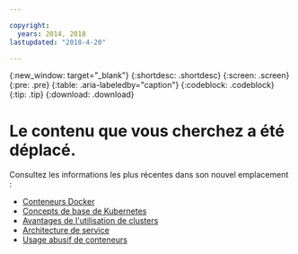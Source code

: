 ```yaml
---

copyright:
  years: 2014, 2018
lastupdated: "2018-4-20"

---
```


{:new_window: target="_blank"}
{:shortdesc: .shortdesc}
{:screen: .screen}
{:pre: .pre}
{:table: .aria-labeledby="caption"}
{:codeblock: .codeblock}
{:tip: .tip}
{:download: .download}


# Le contenu que vous cherchez a été déplacé.

Consultez les informations les plus récentes dans son nouvel emplacement :
 - [Conteneurs Docker](cs_tech.html#docker_containers)
 - [Concepts de base de Kubernetes](cs_tech.html#kubernetes_basics)
 - [Avantages de l'utilisation de clusters](cs_why.html#benefits)
 - [Architecture de service](cs_tech.html#architecture)
 - [Usage abusif de conteneurs ](cs_why.html#terms)

